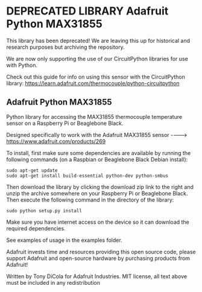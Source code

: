 DEPRECATED LIBRARY Adafruit Python MAX31855
======================================

This library has been deprecated! We are leaving this up for historical and research purposes but archiving the repository.

We are now only supporting the use of our CircuitPython libraries for use with Python.

Check out this guide for info on using this sensor with the CircuitPython library: https://learn.adafruit.com/thermocouple/python-circuitpython

Adafruit Python MAX31855
------------------------

Python library for accessing the MAX31855 thermocouple temperature sensor on a Raspberry Pi or Beaglebone Black.

Designed specifically to work with the Adafruit MAX31855 sensor ----> https://www.adafruit.com/products/269

To install, first make sure some dependencies are available by running the following commands (on a Raspbian
or Beaglebone Black Debian install):

````
sudo apt-get update
sudo apt-get install build-essential python-dev python-smbus
````

Then download the library by clicking the download zip link to the right and unzip the archive somewhere on your Raspberry Pi or Beaglebone Black.  Then execute the following command in the directory of the library:

````
sudo python setup.py install
````

Make sure you have internet access on the device so it can download the required dependencies.

See examples of usage in the examples folder.

Adafruit invests time and resources providing this open source code, please support Adafruit and open-source hardware by purchasing products from Adafruit!

Written by Tony DiCola for Adafruit Industries.
MIT license, all text above must be included in any redistribution
